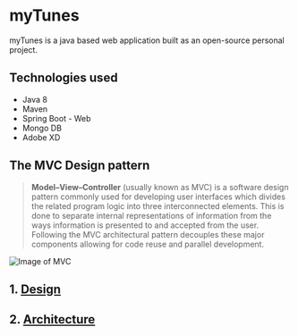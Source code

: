 # myTunes
myTunes is a java based web application built as an open-source personal project.

## Technologies used
* Java 8
* Maven
* Spring Boot - Web
* Mongo DB
* Adobe XD

## The MVC Design pattern
><b>Model–View–Controller</b> (usually known as MVC) is a software design pattern commonly used for developing user interfaces which divides the related program logic into three interconnected elements. This is done to separate internal representations of information from the ways information is presented to and accepted from the user. Following the MVC architectural pattern decouples these major components allowing for code reuse and parallel development.

![Image of MVC](https://i.imgur.com/90JjzgO.png)

## 1. [Design](https://github.com/bogdan8426/myTunes/tree/bogdan8426-branch-02)

## 2. [Architecture](https://github.com/bogdan8426/myTunes/tree/bogdan8426-branch-03)
